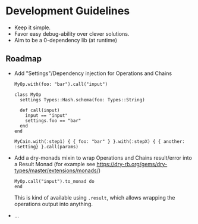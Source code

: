 # Development Guidelines

- Keep it simple.
- Favor easy debug-ability over clever solutions.
- Aim to be a 0-dependency lib (at runtime)

## Roadmap

- Add "Settings"/Dependency injection for Operations and Chains

    ```
    MyOp.with(foo: "bar").call("input")

    class MyOp
      settings Types::Hash.schema(foo: Types::String)

      def call(input)
        input == "input"
        settings.foo == "bar"
      end
    end

    MyCain.with(:step1) { { foo: "bar" } }.with(:stepX) { { another: :setting} }.call(params)
    ```
- Add a dry-monads mixin to wrap Operations and Chains result/error into a Result Monad (for example see https://dry-rb.org/gems/dry-types/master/extensions/monads/)
    ```
    MyOp.call("input").to_monad do
    end
    ```
  This is kind of available using `.result`, which allows wrapping the operations output into anything.
- ...

